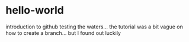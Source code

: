 # hello-world
introduction to github
testing the waters... the tutorial was a bit vague on how to create a branch...
but I found out luckily
